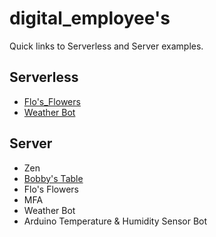 # digital_employee's

Quick links to Serverless and Server examples.

## Serverless

* [Flo's_Flowers](https://github.com/signalwire/digital_employees/tree/main/serverless/Flos_Flowers)
* [Weather Bot](https://github.com/signalwire/digital_employees/tree/main/serverless/Weather_Bot)


## Server

* Zen
* [Bobby's Table](https://github.com/signalwire/digital_employees/tree/main/server/Perl_Examples/BobbysTable.ai)
* Flo's Flowers
* MFA
* Weather Bot
* Arduino Temperature & Humidity Sensor Bot
